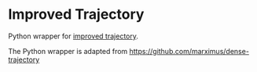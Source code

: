 # Improved Trajectory

Python wrapper for [improved trajectory](http://lear.inrialpes.fr/~wang/improved_trajectories).

The Python wrapper is adapted from https://github.com/marximus/dense-trajectory
